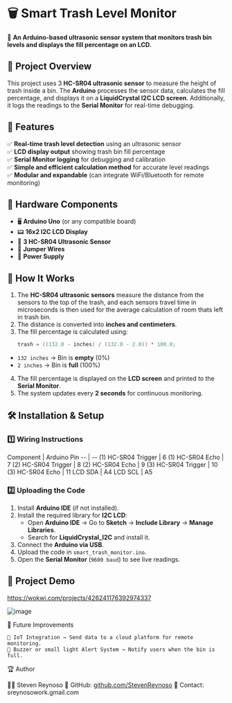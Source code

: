 # 🗑️ Smart Trash Level Monitor

🚀 **An Arduino-based ultrasonic sensor system that monitors trash bin levels and displays the fill percentage on an LCD.**

## 📌 Project Overview
This project uses 3  **HC-SR04 ultrasonic sensor** to measure the height of trash inside a bin. The **Arduino** processes the sensor data, calculates the fill percentage, and displays it on a **LiquidCrystal I2C LCD screen**. Additionally, it logs the readings to the **Serial Monitor** for real-time debugging.

## 🎯 Features
✅ **Real-time trash level detection** using an ultrasonic sensor  
✅ **LCD display output** showing trash bin fill percentage  
✅ **Serial Monitor logging** for debugging and calibration  
✅ **Simple and efficient calculation method** for accurate level readings  
✅ **Modular and expandable** (can integrate WiFi/Bluetooth for remote monitoring)  

## 🔧 Hardware Components
- 🖥 **Arduino Uno** (or any compatible board)
- 📟 **16x2 I2C LCD Display**
- 📡 **3 HC-SR04 Ultrasonic Sensor**
- 🔌 **Jumper Wires**
- 🔋 **Power Supply**

## 📜 How It Works
1. The **HC-SR04 ultrasonic sensors** measure the distance from the sensors to the top of the trash, and each sensors travel time in microseconds is then used for the average calculation of room thats left in trash bin.
2. The distance is converted into **inches and centimeters**.
3. The fill percentage is calculated using:
   ```cpp
   trash = ((132.0 - inches) / (132.0 - 2.0)) * 100.0;

<html><body>
<!--StartFragment--><ul data-start="1548" data-end="1631"><li data-start="1548" data-end="1588"><code data-start="1550" data-end="1562">132 inches</code> → Bin is <strong data-start="1572" data-end="1581">empty</strong> (0%)</li>
<li data-start="1592" data-end="1631"><code data-start="1594" data-end="1604">2 inches</code> → Bin is <strong data-start="1614" data-end="1622">full</strong> (100%)</li>
</ul>
<ol start="4" data-start="1632" data-end="1797">
<li data-start="1632" data-end="1728">The fill percentage is displayed on the <strong data-start="1675" data-end="1689">LCD screen</strong> and printed to the <strong data-start="1709" data-end="1727">Serial Monitor</strong>.</li>
<li data-start="1729" data-end="1797">The system updates every <strong data-start="1757" data-end="1770">2 seconds</strong> for continuous monitoring.</li>
</ol>
<h2 data-start="1799" data-end="1826">🛠️ Installation &amp; Setup</h2>
<h3 data-start="1827" data-end="1858"><strong data-start="1831" data-end="1858">1️⃣ Wiring Instructions</strong></h3>
<div class="overflow-x-auto contain-inline-size">
Component | Arduino Pin
-- | --
(1) HC-SR04 Trigger | 6
(1) HC-SR04 Echo | 7
(2) HC-SR04 Trigger | 8
(2) HC-SR04 Echo | 9
(3) HC-SR04 Trigger | 10
(3) HC-SR04 Echo | 11
LCD SDA | A4
LCD SCL | A5

</div>
<h3 data-start="2010" data-end="2040"><strong data-start="2014" data-end="2040">2️⃣ Uploading the Code</strong></h3>
<ol data-start="2041" data-end="2462">
<li data-start="2041" data-end="2087">Install <strong data-start="2052" data-end="2067">Arduino IDE</strong> (if not installed).</li>
<li data-start="2088" data-end="2281">Install the required library for <strong data-start="2124" data-end="2135">I2C LCD</strong>:
<ul data-start="2140" data-end="2281">
<li data-start="2140" data-end="2227">Open <strong data-start="2147" data-end="2162">Arduino IDE</strong> → Go to <strong data-start="2171" data-end="2181">Sketch</strong> → <strong data-start="2184" data-end="2203">Include Library</strong> → <strong data-start="2206" data-end="2226">Manage Libraries</strong>.</li>
<li data-start="2231" data-end="2281">Search for <strong data-start="2244" data-end="2265">LiquidCrystal_I2C</strong> and install it.</li>
</ul>
</li>
<li data-start="2282" data-end="2317">Connect the <strong data-start="2297" data-end="2316">Arduino via USB</strong>.</li>
<li data-start="2318" data-end="2395">Upload the code in <a data-start="2340" data-end="2394" rel="noopener"><code data-start="2341" data-end="2366">smart_trash_monitor.ino</code></a>.</li>
<li data-start="2396" data-end="2462">Open the <strong data-start="2408" data-end="2426">Serial Monitor</strong> (<code data-start="2428" data-end="2439">9600 baud</code>) to see live readings.</li>
</ol>
<h2 data-start="2464" data-end="2482">📸 Project Demo</h2>

https://wokwi.com/projects/426241176392974337

![image](https://github.com/user-attachments/assets/858a351e-c14b-46f9-acb2-a371c10d11b7)



🚀 Future Improvements

    📡 IoT Integration → Send data to a cloud platform for remote monitoring.
    🔔 Buzzer or small light Alert System → Notify users when the bin is full.

🏆 Author

👨‍💻 Steven Reynoso
🔗 GitHub: [github.com/StevenReynoso](https://github.com/StevenReynoso)
📩 Contact: sreynosowork.gmail.com
